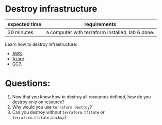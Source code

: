 # Destroy infrastructure

|expected time|requirements                        |
|-------------|------------------------------------|
|30 minutes   |a computer with terraform installed, lab 6 done.|

Learn how to destroy infrastructure:

- [AWS](https://learn.hashicorp.com/tutorials/terraform/aws-destroy?in=terraform/aws-get-started).
- [Azure](https://learn.hashicorp.com/tutorials/terraform/azure-destroy?in=terraform/azure-get-started).
- [GCP](https://learn.hashicorp.com/tutorials/terraform/google-cloud-platform-destroy?in=terraform/gcp-get-started).

# Questions:

1. Now that you know how to destroy all resources defined, how do you destroy only on resource?
2. Why would you use `terraform destroy`?
3. Can you destroy without `terraform.tfstate` or `terraform.tfstate.backup`?
